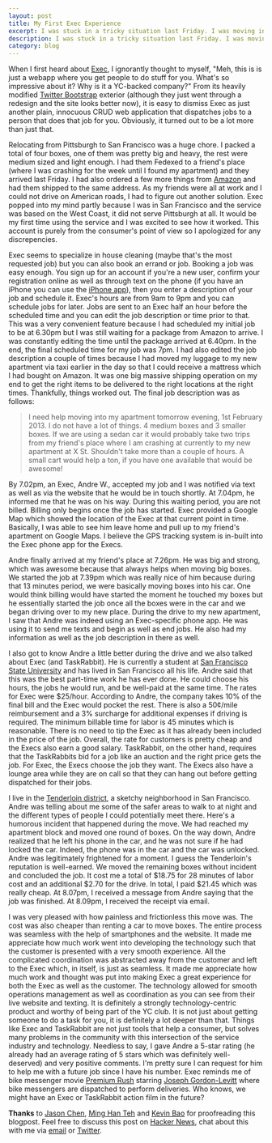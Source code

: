 ```yaml
---
layout: post
title: My First Exec Experience
excerpt: I was stuck in a tricky situation last Friday. I was moving into my new apartment and my friends who could drive were all busy at work and I could not drive on American roads. Some of the boxes were pretty heavy and would require some heavy lifting. Then, I had an idea.  I've heard a lot of positive things about services like <a href="https://iamexec.com/">Exec</a> and <a href="https://www.taskrabbit.com/">TaskRabbit</a> . I decided to try <a href="https://iamexec.com/">Exec</a> and this is an account of that experience.
description: I was stuck in a tricky situation last Friday. I was moving into my new apartment and my friends who could drive were all busy at work and I could not drive on American roads. Some of the boxes were pretty heavy and would require some heavy lifting. Then, I had an idea. I've heard a lot of positive things about services like Exec and TaskRabbit. I decided to try Exec and this is an account of that experience.
category: blog
---
```

When I first heard about [Exec](https://iamexec.com/), I ignorantly thought to myself, "Meh, this is is just a webapp where you get people to do stuff for you. What's so impressive about it? Why is it a YC-backed company?" From its heavily modified [Twitter Bootstrap](http://twitter.github.com/bootstrap/) exterior (although they just went through a redesign and the site looks better now), it is easy to dismiss Exec as just another plain, innocuous CRUD web application that dispatches jobs to a person that does that job for you. Obviously, it turned out to be a lot more than just that.

Relocating from Pittsburgh to San Francisco was a huge chore. I packed a total of four boxes, one of them was pretty big and heavy, the rest were medium sized and light enough. I had them Fedexed to a friend's place (where I was crashing for the week until I found my apartment) and they arrived last Friday. I had also ordered a few more things from [Amazon](http://www.amazon.com/) and had them shipped to the same address. As my friends were all at work and I could not drive on American roads, I had to figure out another solution. Exec popped into my mind partly because I was in San Francisco and the service was based on the West Coast, it did not serve Pittsburgh at all. It would be my first time using the service and I was excited to see how it worked. This account is purely from the consumer's point of view so I apologized for any discrepencies.

Exec seems to specialize in house cleaning (maybe that's the most requested job) but you can also book an errand or job. Booking a job was easy enough. You sign up for an account if you're a new user, confirm your registration online as well as through text on the phone (if you have an iPhone you can use the [iPhone app](https://itunes.apple.com/us/app/exec/id493905230?ls=1&mt=8)), then you enter a description of your job and schedule it. Exec's hours are from 9am to 9pm and you can schedule jobs for later. Jobs are sent to an Exec half an hour before the scheduled time and you can edit the job description or time prior to that. This was a very convenient feature because I had scheduled my initial job to be at 6.30pm but I was still waiting for a package from Amazon to arrive. I was constantly editing the time until the package arrived at 6.40pm. In the end, the final scheduled time for my job was 7pm. I had also edited the job description a couple of times because I had moved my luggage to my new apartment via taxi earlier in the day so that I could receive a mattress which I had bought on Amazon. It was one big massive shipping operation on my end to get the right items to be delivered to the right locations at the right times. Thankfully, things worked out. The final job description was as follows:

> I need help moving into my apartment tomorrow evening, 1st February 2013. I do not have a lot of things. 4 medium boxes and 3 smaller boxes. If we are using a sedan car it would probably take two trips from my friend's place where I am crashing at currently to my new apartment at X St. Shouldn't take more than a couple of hours. A small cart would help a ton, if you have one available that would be awesome!

By 7.02pm, an Exec, Andre W., accepted my job and I was notified via text as well as via the website that he would be in touch shortly. At 7.04pm, he informed me that he was on his way. During this waiting period, you are not billed. Billing only begins once the job has started. Exec provided a Google Map which showed the location of the Exec at that current point in time. Basically, I was able to see him leave home and pull up to my friend's apartment on Google Maps. I believe the GPS tracking system is in-built into the Exec phone app for the Execs.

Andre finally arrived at my friend's place at 7.26pm. He was big and strong, which was awesome because that always helps when moving big boxes. We started the job at 7.39pm which was really nice of him because during that 13 minutes period, we were basically moving boxes into his car. One would think billing would have started the moment he touched my boxes but he essentially started the job once all the boxes were in the car and we began driving over to my new place. During the drive to my new apartment, I saw that Andre was indeed using an Exec-specific phone app. He was using it to send me texts and begin as well as end jobs. He also had my information as well as the job description in there as well.

I also got to know Andre a little better during the drive and we also talked about Exec (and TaskRabbit). He is currently a student at [San Francisco State University](http://www.sfsu.edu/) and has lived in San Francisco all his life. Andre said that this was the best part-time work he has ever done. He could choose his hours, the jobs he would run, and be well-paid at the same time. The rates for Exec were $25/hour. According to Andre, the company takes 10% of the final bill and the Exec would pocket the rest. There is also a 50¢/mile reimbursement and a 3% surcharge for additional expenses if driving is required. The minimum billable time for labor is 45 minutes which is reasonable. There is no need to tip the Exec as it has already been included in the price of the job. Overall, the rate for customers is pretty cheap and the Execs also earn a good salary. TaskRabbit, on the other hand, requires that the TaskRabbits bid for a job like an auction and the right price gets the job. For Exec, the Execs choose the job they want. The Execs also have a lounge area while they are on call so that they can hang out before getting dispatched for their jobs.

I live in the [Tenderloin district](http://en.wikipedia.org/wiki/Tenderloin,_San_Francisco), a sketchy neighborhood in San Francisco. Andre was telling about me some of the safer areas to walk to at night and the different types of people I could potentially meet there. Here's a humorous incident that happened during the move. We had reached my apartment block and moved one round of boxes. On the way down, Andre realized that he left his phone in the car, and he was not sure if he had locked the car. Indeed, the phone was in the car and the car was unlocked. Andre was legitimately frightened for a moment. I guess the Tenderloin's reputation is well-earned. We moved the remaining boxes without incident and concluded the job. It cost me a total of $18.75 for 28 minutes of labor cost and an additional $2.70 for the drive. In total, I paid $21.45 which was really cheap. At 8.07pm, I received a message from Andre saying that the job was finished. At 8.09pm, I received the receipt via email.

I was very pleased with how painless and frictionless this move was. The cost was also cheaper than renting a car to move boxes. The entire process was seamless with the help of smartphones and the website. It made me appreciate how much work went into developing the technology such that the customer is presented with a very smooth experience. All the complicated coordination was abstracted away from the customer and left to the Exec which, in itself, is just as seamless. It made me appreciate how much work and thought was put into making Exec a great experience for both the Exec as well as the customer. The technology allowed for smooth operations management as well as coordination as you can see from their live website and texting. It is definitely a strongly technology-centric product and worthy of being part of the YC club. It is not just about getting someone to do a task for you, it is definitely a lot deeper than that. Things like Exec and TaskRabbit are not just tools that help a consumer, but solves many problems in the community with this intersection of the service industry and technology. Needless to say, I gave Andre a 5-star rating (he already had an average rating of 5 stars which was definitely well-deserved) and very positive comments. I'm pretty sure I can request for him to help me with a future job since I have his number. Exec reminds me of bike messenger movie [Premium Rush](http://www.imdb.com/title/tt1547234/) starring [Joseph Gordon-Levitt](http://en.wikipedia.org/wiki/Joseph_Gordon-Levitt) where bike messengers are dispatched to perform deliveries. Who knows, we might have an Exec or TaskRabbit action film in the future?

**Thanks** to [Jason Chen](http://visualchen.com/), [Ming Han Teh](http://hanworks.tumblr.com/) and [Kevin Bao](https://www.facebook.com/kzbao) for proofreading this blogpost. Feel free to discuss this post on [Hacker News](http://news.ycombinator.com/item?id=5186561), chat about this with me via [email](mailto:daryl@darylyeo.com) or [Twitter](http://twitter.com/jianxioy).
